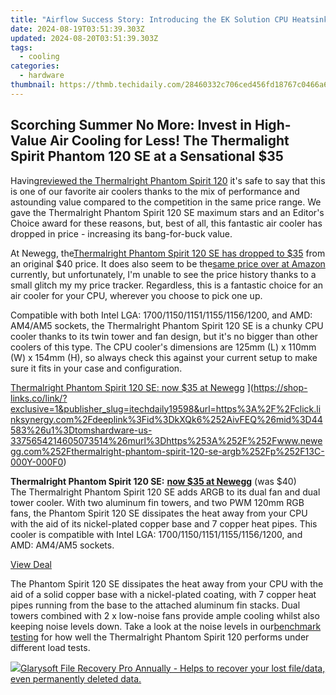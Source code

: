```yaml
---
title: "Airflow Success Story: Introducing the EK Solution CPU Heatsink, a Game-Changer for Intel Core I9-10900KS Enthusiasts"
date: 2024-08-19T03:51:39.303Z
updated: 2024-08-20T03:51:39.303Z
tags:
  - cooling
categories:
  - hardware
thumbnail: https://thmb.techidaily.com/28460332c706ced456fd18767c0466a64d105614a00c30d76ebc074f7652f887.jpg
---
```


## Scorching Summer No More: Invest in High-Value Air Cooling for Less! The Thermalight Spirit Phantom 120 SE at a Sensational $35

Having[reviewed the Thermalright Phantom Spirit 120](https://www.tomshardware.com/reviews/thermalright-phantom-spirit-120-review) it's safe to say that this is one of our favorite air coolers thanks to the mix of performance and astounding value compared to the competition in the same price range. We gave the Thermalright Phantom Spirit 120 SE maximum stars and an Editor's Choice award for these reasons, but, best of all, this fantastic air cooler has dropped in price - increasing its bang-for-buck value.

 At Newegg, the[Thermalright Phantom Spirit 120 SE has dropped to $35](https://shop-links.co/link/?exclusive=1&publisher_slug=itechdaily19598&url=https%3A%2F%2Fclick.linksynergy.com%2Fdeeplink%3Fid%3DkXQk6%252AivFEQ%26mid%3D44583%26u1%3Dtomshardware-us-4890527282452983055%26murl%3Dhttps%253A%252F%252Fwww.newegg.com%252Fthermalright-phantom-spirit-120-se-argb%252Fp%252F13C-000Y-000F0) from an original $40 price. It does also seem to be the[same price over at Amazon](https://target.georiot.com/Proxy.ashx?tsid=45723&GR%5FURL=https%3A%2F%2Famazon.com%2FThermalright-Phantom-Spirit-Cooler-Heatpipes%2Fdp%2FB0BR3JQTSN%2F%3Ftag%3Dhawk-future-20%26ascsubtag%3Dtomshardware-us-1587143952436572547-20) currently, but unfortunately, I'm unable to see the price history thanks to a small glitch my my price tracker. Regardless, this is a fantastic choice for an air cooler for your CPU, wherever you choose to pick one up.

 Compatible with both Intel LGA: 1700/1150/1151/1155/1156/1200, and AMD: AM4/AM5 sockets, the Thermalright Phantom Spirit 120 SE is a chunky CPU cooler thanks to its twin tower and fan design, but it's no bigger than other coolers of this type. The CPU cooler's dimensions are 125mm (L) x 110mm (W) x 154mm (H), so always check this against your current setup to make sure it fits in your case and configuration.

[Thermalright Phantom Spirit 120 SE: now $35 at Newegg](https://cdn.mos.cms.futurecdn.net/LmkbtBFnZeT3gDtS9ck5Am-200-100.png "Thermalright Phantom Spirit 120 SE: now $35 at Newegg") ](https://shop-links.co/link/?exclusive=1&publisher_slug=itechdaily19598&url=https%3A%2F%2Fclick.linksynergy.com%2Fdeeplink%3Fid%3DkXQk6%252AivFEQ%26mid%3D44583%26u1%3Dtomshardware-us-3375654214605073514%26murl%3Dhttps%253A%252F%252Fwww.newegg.com%252Fthermalright-phantom-spirit-120-se-argb%252Fp%252F13C-000Y-000F0)

**Thermalright Phantom Spirit 120 SE:** [**now $35 at Newegg**](https://shop-links.co/link/?exclusive=1&publisher_slug=itechdaily19598&url=https%3A%2F%2Fclick.linksynergy.com%2Fdeeplink%3Fid%3DkXQk6%252AivFEQ%26mid%3D44583%26u1%3Dtomshardware-us-1097560431561927090%26murl%3Dhttps%253A%252F%252Fwww.newegg.com%252Fthermalright-phantom-spirit-120-se-argb%252Fp%252F13C-000Y-000F0) (was $40)  
 The Thermalright Phantom Spirit 120 SE adds ARGB to its dual fan and dual tower cooler. With two aluminum fin towers, and two PWM 120mm RGB fans, the Phantom Spirit 120 SE dissipates the heat away from your CPU with the aid of its nickel-plated copper base and 7 copper heat pipes. This cooler is compatible with Intel LGA: 1700/1150/1151/1155/1156/1200, and AMD: AM4/AM5 sockets.

[View Deal](https://shop-links.co/link/?exclusive=1&publisher_slug=itechdaily19598&url=https%3A%2F%2Fclick.linksynergy.com%2Fdeeplink%3Fid%3DkXQk6%252AivFEQ%26mid%3D44583%26u1%3Dtomshardware-us-3375654214605073514%26murl%3Dhttps%253A%252F%252Fwww.newegg.com%252Fthermalright-phantom-spirit-120-se-argb%252Fp%252F13C-000Y-000F0)

 The Phantom Spirit 120 SE dissipates the heat away from your CPU with the aid of a solid copper base with a nickel-plated coating, with 7 copper heat pipes running from the base to the attached aluminum fin stacks. Dual towers combined with 2 x low-noise fans provide ample cooling whilst also keeping noise levels down. Take a look at the noise levels in our[benchmark testing](https://www.tomshardware.com/reviews/thermalright-phantom-spirit-120-review/2) for how well the Thermalright Phantom Spirit 120 performs under different load tests.

<ins class="adsbygoogle"
     style="display:block"
     data-ad-format="autorelaxed"
     data-ad-client="ca-pub-7571918770474297"
     data-ad-slot="1223367746"></ins>



<ins class="adsbygoogle"
     style="display:block"
     data-ad-client="ca-pub-7571918770474297"
     data-ad-slot="8358498916"
     data-ad-format="auto"
     data-full-width-responsive="true"></ins>



<!-- affiliate ads begin -->
<a href="https://order.glarysoft.com/order/checkout.php?PRODS=35504869&QTY=1&AFFILIATE=108875&CART=1"><img src="https://secure.avangate.com/images/merchant/6734fa703f6633ab896eecbdfad8953a/products/1_FR-200-1.png" border="0">Glarysoft File Recovery Pro Annually -  Helps to recover your lost file/data, even permanently deleted data. 
</a>
<!-- affiliate ads end -->